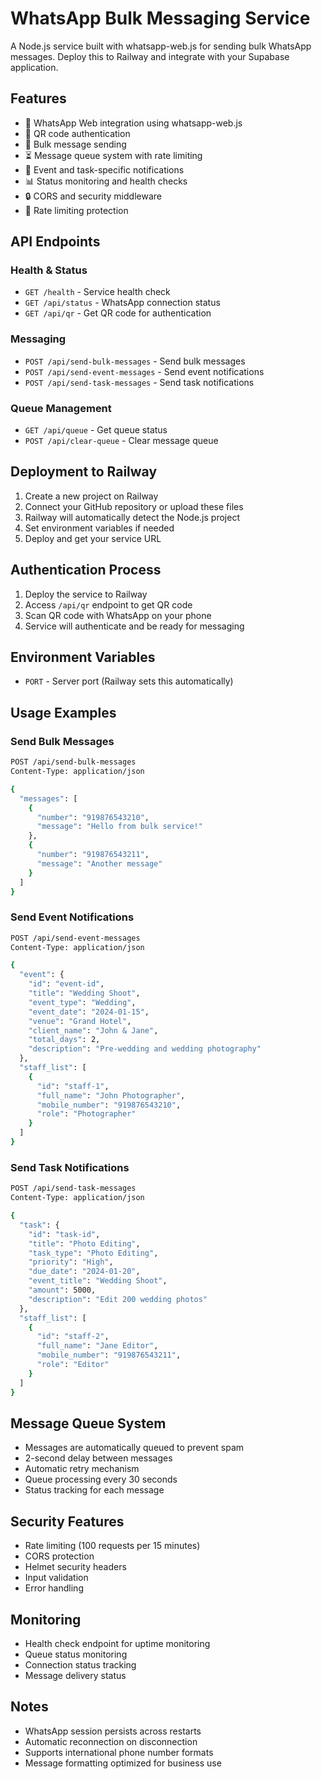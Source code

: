 
# WhatsApp Bulk Messaging Service

A Node.js service built with whatsapp-web.js for sending bulk WhatsApp messages. Deploy this to Railway and integrate with your Supabase application.

## Features

- 📱 WhatsApp Web integration using whatsapp-web.js
- 🔄 QR code authentication
- 📨 Bulk message sending
- ⏳ Message queue system with rate limiting
- 🎯 Event and task-specific notifications
- 📊 Status monitoring and health checks
- 🔒 CORS and security middleware
- 🚫 Rate limiting protection

## API Endpoints

### Health & Status
- `GET /health` - Service health check
- `GET /api/status` - WhatsApp connection status
- `GET /api/qr` - Get QR code for authentication

### Messaging
- `POST /api/send-bulk-messages` - Send bulk messages
- `POST /api/send-event-messages` - Send event notifications
- `POST /api/send-task-messages` - Send task notifications

### Queue Management
- `GET /api/queue` - Get queue status
- `POST /api/clear-queue` - Clear message queue

## Deployment to Railway

1. Create a new project on Railway
2. Connect your GitHub repository or upload these files
3. Railway will automatically detect the Node.js project
4. Set environment variables if needed
5. Deploy and get your service URL

## Authentication Process

1. Deploy the service to Railway
2. Access `/api/qr` endpoint to get QR code
3. Scan QR code with WhatsApp on your phone
4. Service will authenticate and be ready for messaging

## Environment Variables

- `PORT` - Server port (Railway sets this automatically)

## Usage Examples

### Send Bulk Messages

```bash
POST /api/send-bulk-messages
Content-Type: application/json

{
  "messages": [
    {
      "number": "919876543210",
      "message": "Hello from bulk service!"
    },
    {
      "number": "919876543211", 
      "message": "Another message"
    }
  ]
}
```

### Send Event Notifications

```bash
POST /api/send-event-messages
Content-Type: application/json

{
  "event": {
    "id": "event-id",
    "title": "Wedding Shoot",
    "event_type": "Wedding",
    "event_date": "2024-01-15",
    "venue": "Grand Hotel",
    "client_name": "John & Jane",
    "total_days": 2,
    "description": "Pre-wedding and wedding photography"
  },
  "staff_list": [
    {
      "id": "staff-1",
      "full_name": "John Photographer",
      "mobile_number": "919876543210",
      "role": "Photographer"
    }
  ]
}
```

### Send Task Notifications

```bash
POST /api/send-task-messages
Content-Type: application/json

{
  "task": {
    "id": "task-id",
    "title": "Photo Editing",
    "task_type": "Photo Editing",
    "priority": "High",
    "due_date": "2024-01-20",
    "event_title": "Wedding Shoot",
    "amount": 5000,
    "description": "Edit 200 wedding photos"
  },
  "staff_list": [
    {
      "id": "staff-2",
      "full_name": "Jane Editor",
      "mobile_number": "919876543211",
      "role": "Editor"
    }
  ]
}
```

## Message Queue System

- Messages are automatically queued to prevent spam
- 2-second delay between messages
- Automatic retry mechanism
- Queue processing every 30 seconds
- Status tracking for each message

## Security Features

- Rate limiting (100 requests per 15 minutes)
- CORS protection
- Helmet security headers
- Input validation
- Error handling

## Monitoring

- Health check endpoint for uptime monitoring
- Queue status monitoring
- Connection status tracking
- Message delivery status

## Notes

- WhatsApp session persists across restarts
- Automatic reconnection on disconnection
- Supports international phone number formats
- Message formatting optimized for business use
